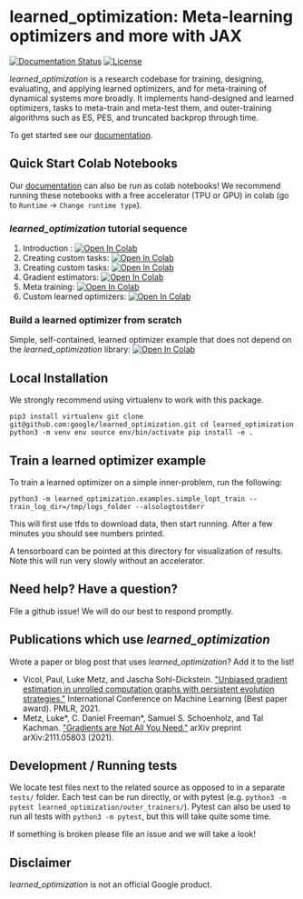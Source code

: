 # learned\_optimization: Meta-learning optimizers and more with JAX

[![Documentation Status](https://readthedocs.org/projects/learned-optimization/badge/?version=latest)](https://learned-optimization.readthedocs.io/en/latest/?badge=latest)
[![License](https://img.shields.io/badge/License-Apache_2.0-blue.svg)](https://opensource.org/licenses/Apache-2.0)

*learned\_optimization* is a research codebase for training, designing, evaluating, and applying learned
optimizers, and for meta-training of dynamical systems more broadly. It implements hand-designed and learned optimizers, tasks to meta-train and meta-test them, and outer-training algorithms such as ES, PES, and truncated backprop through time.

To get started see our [documentation](https://learned-optimization.readthedocs.io/en/latest/).

## Quick Start Colab Notebooks
Our [documentation](https://learned-optimization.readthedocs.io/en/latest/) can also be run as colab notebooks! We recommend running these notebooks with a free accelerator (TPU or GPU) in colab (go to `Runtime` -> `Change runtime type`).

### *learned\_optimization* tutorial sequence

1. Introduction : <a href="https://colab.research.google.com/github/google/learned_optimization/blob/main/docs/notebooks/Part1_Introduction.ipynb" target="_parent"><img src="https://colab.research.google.com/assets/colab-badge.svg" alt="Open In Colab"/></a>
2. Creating custom tasks: <a href="https://colab.research.google.com/github/google/learned_optimization/blob/main/docs/notebooks/Part2_CustomTasks.ipynb" target="_parent"><img src="https://colab.research.google.com/assets/colab-badge.svg" alt="Open In Colab"/></a>
3. Creating custom tasks: <a href="https://colab.research.google.com/github/google/learned_optimization/blob/main/docs/notebooks/Part3_Truncation_TruncatedStep.ipynb" target="_parent"><img src="https://colab.research.google.com/assets/colab-badge.svg" alt="Open In Colab"/></a>
4. Gradient estimators: <a href="https://colab.research.google.com/github/google/learned_optimization/blob/main/docs/notebooks/Part4_GradientEstimators.ipynb" target="_parent"><img src="https://colab.research.google.com/assets/colab-badge.svg" alt="Open In Colab"/></a>
5. Meta training: <a href="https://colab.research.google.com/github/google/learned_optimization/blob/main/docs/notebooks/Part5_Meta_training_with_GradientLearner.ipynb" target="_parent"><img src="https://colab.research.google.com/assets/colab-badge.svg" alt="Open In Colab"/></a>
9. Custom learned optimizers: <a href="https://colab.research.google.com/github/google/learned_optimization/blob/main/docs/notebooks/Part6_custom_learned_optimizers.ipynb" target="_parent"><img src="https://colab.research.google.com/assets/colab-badge.svg" alt="Open In Colab"/></a>

### Build a learned optimizer from scratch

Simple, self-contained, learned optimizer example that does not depend on the *learned\_optimization* library:
<a href="https://colab.research.google.com/github/google/learned_optimization/blob/main/docs/notebooks/no_dependency_learned_optimizer.ipynb.ipynb" target="_parent"><img src="https://colab.research.google.com/assets/colab-badge.svg" alt="Open In Colab"/></a>


## Local Installation
We strongly recommend using virtualenv to work with this package.

``
pip3 install virtualenv
git clone git@github.com:google/learned_optimization.git
cd learned_optimization
python3 -m venv env
source env/bin/activate
pip install -e .
``

## Train a learned optimizer example
To train a learned optimizer on a simple inner-problem, run the following:

`python3 -m learned_optimization.examples.simple_lopt_train --train_log_dir=/tmp/logs_folder --alsologtostderr`

This will first use tfds to download data, then start running. After a few minutes you should see numbers printed.

A tensorboard can be pointed at this directory for visualization of results. Note this will run very slowly without an accelerator.

## Need help? Have a question?
File a github issue! We will do our best to respond promptly.

## Publications which use *learned\_optimization*
Wrote a paper or blog post that uses *learned\_optimization*? Add it to the list!

* Vicol, Paul, Luke Metz, and Jascha Sohl-Dickstein. ["Unbiased gradient estimation in unrolled computation graphs with persistent evolution strategies."](https://arxiv.org/abs/2112.13835) International Conference on Machine Learning (Best paper award). PMLR, 2021.
* Metz, Luke*, C. Daniel Freeman*, Samuel S. Schoenholz, and Tal Kachman. ["Gradients are Not All You Need."](https://arxiv.org/abs/2111.05803) arXiv preprint arXiv:2111.05803 (2021).

## Development / Running tests
We locate test files next to the related source as opposed to in a separate `tests/` folder.
Each test can be run directly, or with pytest (e.g. `python3 -m pytest learned_optimization/outer_trainers/`). Pytest can also be used to run all tests with `python3 -m pytest`, but this will take quite some time.

If something is broken please file an issue and we will take a look!

## Disclaimer

*learned\_optimization* is not an official Google product.
